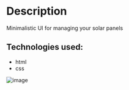 # Description
Minimalistic UI for managing your solar panels
## Technologies used:
- html
- css

![image](https://github.com/user-attachments/assets/decbfbb1-9b4f-4962-9e53-03f31ff747b1)
 
